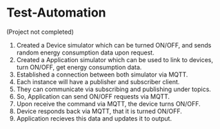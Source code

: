 # Test-Automation

(Project not completed)

1. Created a Device simulator which can be turned ON/OFF, and sends random energy consumption data upon request.
2. Created a Application simulator which can be used to link to devices, turn ON/OFF, get energy consumption data.
3. Established a connection between both simulator via MQTT.
4. Each instance will have a publisher and subscriber client.
5. They can communicate via subscribing and publishing under topics.
6. So, Application can send ON/OFF requests via MQTT.
7. Upon receive the command via MQTT, the device turns ON/OFF.
8. Device responds back via MQTT, that it is turned ON/OFF.
9. Application recieves this data and updates it to output.
